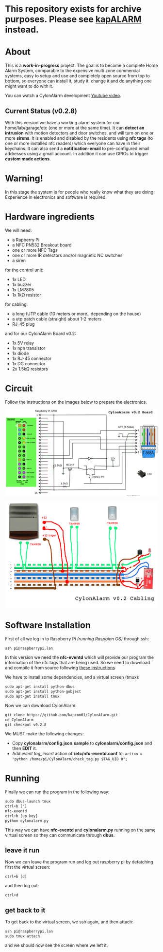 # This repository exists for archive purposes. Please see [kapALARM](https://github.com/kapALARM) instead.

# About
This is a **work-in-progress** project. The goal is to become a complete Home Alarm System, comparable to the expensive multi zone commercial systems, easy to setup and use and completely open source from top to bottom, so everyone can install it, study it, change it and do anything one might want to do with it.

You can watch a CylonAlarm development [Youtube video](https://www.youtube.com/watch?v=pUje4jXdudw).

## Current Status (v0.2.8)
With this version we have a working alarm system for our home/lab/garage/etc (one or more at the same time). It can **detect an intrusion** with motion detectors and door switches, and will turn on one or more **sirens**. It is enabled and disabled by the residents using **nfc tags** (to one or more installed nfc readers) which everyone can have in their keychains. It can also send a **notification-email** to pre-configured email addresses using a gmail account. In addition it can use GPIOs to trigger **custom made actions**.

# Warning!
In this stage the system is for people who really know what they are doing. Experience in electronics and software is required.

# Hardware ingredients
We will need:

- a Rapberry Pi
- a NFC PN532 Breakout board
- one or more NFC Tags
- one or more IR detectors and/or magnetic NC switches
- a siren

for the control unit:

- 1x LED
- 1x buzzer
- 1x LM7805
- 1x 1kΩ resistor

for cabling:

- a long (UTP cable (10 meters or more.. depending on the house)
- a utp patch cable (straight) about 1-2 meters
- RJ-45 plug

and for our CylonAlarm Board v0.2:

- 1x 5V relay
- 1x npn transistor
- 1x diode
- 1x RJ-45 connector
- 1x DC connector
- 2x 1.5kΩ resistors

# Circuit
Follow the instructions on the images below to prepare the electronics.

![circuit board](/docs/cylonalarm_board.png)

![img visual connections](/docs/cylonalarm_cabling.png)


# Software Installation
First of all we log in to Raspberry Pi *(running Raspbian OS)* through ssh:

    ssh pi@raspberrypi.lan

In this version we need the **nfc-eventd** which will provide our program the information of the nfc tags that are being used.
So we need to download and compile it from source following [these instructions](http://nfc-tools.org/index.php?title=Nfc-eventd)

We have to install some dependencies, and a virtual screen (tmux):

    sudo apt-get install python-dbus
    sudo apt-get install python-gobject
    sudo apt-get install tmux

Now we can download CylonAlarm:

    git clone https://github.com/kapcom01/CylonAlarm.git
    cd CylonAlarm
    git checkout v0.2.8

We MUST make the following changes:

- Copy **cylonalarm/config.json.sample** to **cylonalarm/config.json** and then **EDIT** it.
- Add *event tag_insert* action of **/etc/nfc-eventd.conf** to: `action = "python /home/pi/CylonAlarm/check_tag.py $TAG_UID 0";` 

# Running
Finally we can run the program in the following way:

    sudo dbus-launch tmux
    ctrl+b ["]
    nfc-eventd
    ctrl+b [up key]
    python cylonalarm.py

This way we can have **nfc-eventd** and **cylonalarm.py** running on the same virtual screen so they can communicate through **dbus**.

## leave it run
Now we can leave the program run and log out raspberry pi by detatching first the virtual screen:

    ctrl+b [d]

and then log out:

    ctrl+d

## get back to it
To get back to the virtual screen, we ssh again, and then attach:

    ssh pi@raspberrypi.lan
    sudo tmux attach

and we should now see the screen where we left it.
